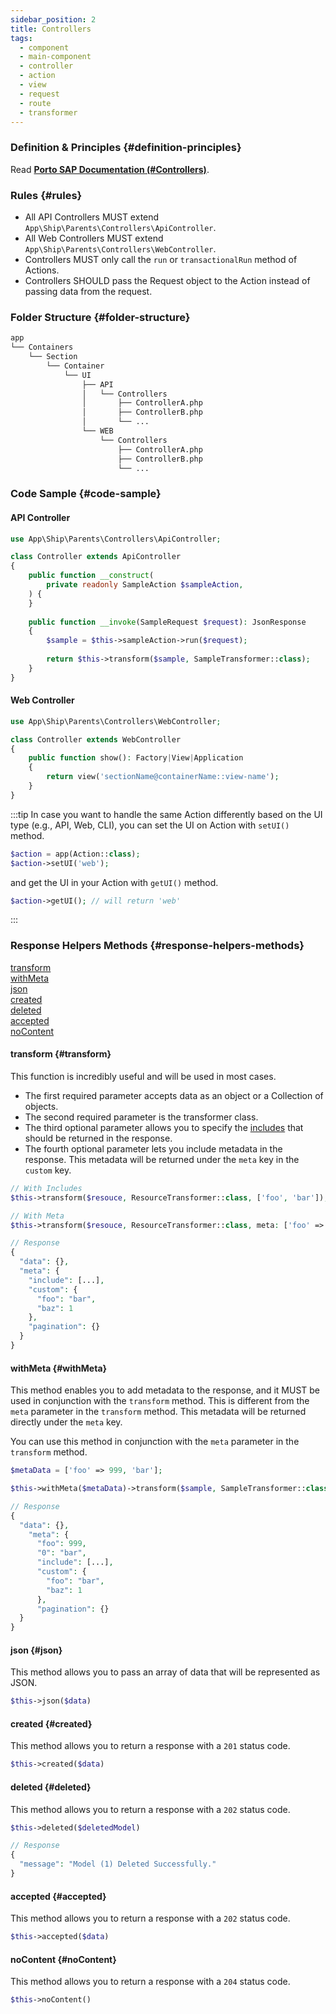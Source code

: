 ```yaml
---
sidebar_position: 2
title: Controllers
tags:
  - component
  - main-component
  - controller
  - action
  - view
  - request
  - route
  - transformer
---
```


### Definition & Principles {#definition-principles}

Read [**Porto SAP Documentation (#Controllers)**](https://github.com/Mahmoudz/Porto#definitions--principles).

### Rules {#rules}

- All API Controllers MUST extend `App\Ship\Parents\Controllers\ApiController`.
- All Web Controllers MUST extend `App\Ship\Parents\Controllers\WebController`.
- Controllers MUST only call the `run` or `transactionalRun` method of Actions.
- Controllers SHOULD pass the Request object to the Action instead of passing data from the request.

### Folder Structure {#folder-structure}

```markdown
app
└── Containers
    └── Section
        └── Container
            └── UI
                ├── API
                │   └── Controllers
                │       ├── ControllerA.php
                │       ├── ControllerB.php
                │       └── ...
                └── WEB
                    └── Controllers
                        ├── ControllerA.php
                        ├── ControllerB.php
                        └── ...
```

### Code Sample {#code-sample}

#### API Controller

```php
use App\Ship\Parents\Controllers\ApiController;

class Controller extends ApiController
{
    public function __construct(
        private readonly SampleAction $sampleAction,
    ) {
    }
    
    public function __invoke(SampleRequest $request): JsonResponse
    {
        $sample = $this->sampleAction->run($request);
        
        return $this->transform($sample, SampleTransformer::class);
    }
}
```

#### Web Controller

```php
use App\Ship\Parents\Controllers\WebController;

class Controller extends WebController
{
    public function show(): Factory|View|Application
    {
        return view('sectionName@containerName::view-name');
    }
}
```

:::tip
In case you want to handle the same Action differently based on the UI type (e.g., API, Web, CLI), you can set the
UI on Action with `setUI()` method.

```php
$action = app(Action::class);
$action->setUI('web');
```

and get the UI in your Action with `getUI()` method.

```php
$action->getUI(); // will return 'web'
```
:::

### Response Helpers Methods {#response-helpers-methods}

[transform](#transform)  
[withMeta](#withMeta)  
[json](#json)  
[created](#created)  
[deleted](#deleted)  
[accepted](#accepted)  
[noContent](#noContent)  

#### transform {#transform}
This function is incredibly useful and will be used in most cases.

- The first required parameter accepts data as an object or a Collection of objects.
- The second required parameter is the transformer class.
- The third optional parameter allows you to specify the [includes](transformers#relationships-include) that should be returned in the response.
- The fourth optional parameter lets you include metadata in the response. This metadata will be returned under the `meta` key in the `custom` key.

```php
// With Includes
$this->transform($resouce, ResourceTransformer::class, ['foo', 'bar']);
```
```php
// With Meta
$this->transform($resouce, ResourceTransformer::class, meta: ['foo' => 'bar', 'baz' => 1]);

// Response
{
  "data": {},
  "meta": {
    "include": [...],
    "custom": {
      "foo": "bar",
      "baz": 1
    },
    "pagination": {}
  }
}
```
#### withMeta {#withMeta}
This method enables you to add metadata to the response,
and it MUST be used in conjunction with the `transform` method.
This is different from the `meta` parameter in the `transform` method.
This metadata will be returned directly under the `meta` key.

You can use this method in conjunction with the `meta` parameter in the `transform` method.

```php
$metaData = ['foo' => 999, 'bar'];

$this->withMeta($metaData)->transform($sample, SampleTransformer::class, meta: ['foo' => 'bar', 'baz' => 1]);

// Response
{
  "data": {},
	"meta": {
	  "foo": 999,
	  "0": "bar",
	  "include": [...],
	  "custom": {
	    "foo": "bar",
	    "baz": 1
	  },
	  "pagination": {}
  }
}
```

#### json {#json}
This method allows you to pass an array of data that will be represented as JSON.
```php
$this->json($data)
```

#### created {#created}
This method allows you to return a response with a `201` status code.
```php
$this->created($data)
```

#### deleted {#deleted}
This method allows you to return a response with a `202` status code.
```php
$this->deleted($deletedModel)

// Response
{
  "message": "Model (1) Deleted Successfully."
}
```

#### accepted {#accepted}
This method allows you to return a response with a `202` status code.
```php
$this->accepted($data)
```

#### noContent {#noContent}
This method allows you to return a response with a `204` status code.
```php
$this->noContent()
```
